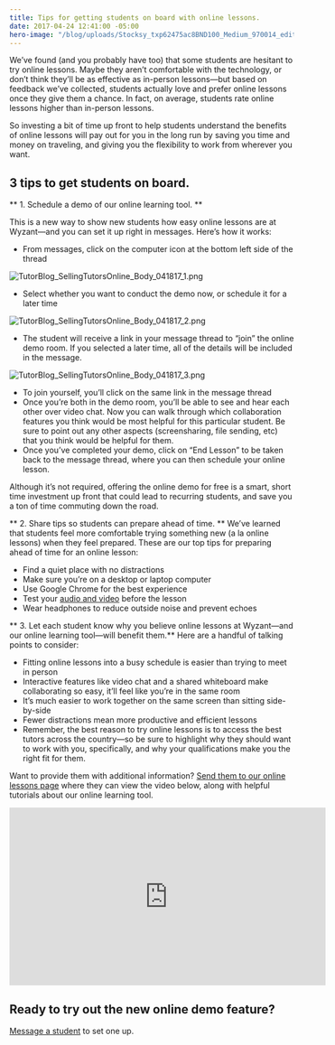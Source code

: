 ```yaml
---
title: Tips for getting students on board with online lessons.
date: 2017-04-24 12:41:00 -05:00
hero-image: "/blog/uploads/Stocksy_txp62475ac8BND100_Medium_970014_edit.jpg"
---
```


We’ve found (and you probably have too) that some students are hesitant to try online lessons. Maybe they aren’t comfortable with the technology, or don’t think they’ll be as effective as in-person lessons—but based on feedback we’ve collected, students actually love and prefer online lessons once they give them a chance. In fact, on average, students rate online lessons higher than in-person lessons.

So investing a bit of time up front to help students understand the benefits of online lessons will pay out for you in the long run by saving you time and money on traveling, and giving you the flexibility to work from wherever you want.

## 3 tips to get students on board.

** 1. Schedule a demo of our online learning tool. **

This is a new way to show new students how easy online lessons are at Wyzant—and you can set it up right in messages. Here’s how it works:

* From messages, click on the computer icon at the bottom left side of the thread

![TutorBlog_SellingTutorsOnline_Body_041817_1.png](/blog/uploads/TutorBlog_SellingTutorsOnline_Body_041817_1.png)

* Select whether you want to conduct the demo now, or schedule it for a later time

![TutorBlog_SellingTutorsOnline_Body_041817_2.png](/blog/uploads/TutorBlog_SellingTutorsOnline_Body_041817_2.png)

* The student will receive a link in your message thread to “join” the online demo room. If you selected a later time, all of the details will be included in the message.

![TutorBlog_SellingTutorsOnline_Body_041817_3.png](/blog/uploads/TutorBlog_SellingTutorsOnline_Body_041817_3.png)

* To join yourself, you’ll click on the same link in the message thread
* Once you’re both in the demo room, you’ll be able to see and hear each other over video chat. Now you can walk through which collaboration features you think would be most helpful for this particular student. Be sure to point out any other aspects (screensharing, file sending, etc) that you think would be helpful for them.
* Once you’ve completed your demo, click on “End Lesson” to be taken back to the message thread, where you can then schedule your online lesson. 

Although it’s not required, offering the online demo for free is a smart, short time investment up front that could lead to recurring students, and save you a ton of time commuting down the road.

** 2. Share tips so students can prepare ahead of time. **
We’ve learned that students feel more comfortable trying something new (a la online lessons) when they feel prepared. These are our top tips for preparing ahead of time for an online lesson:

* Find a quiet place with no distractions
* Make sure you’re on a desktop or laptop computer
* Use Google Chrome for the best experience
* Test your [audio and video](https://www.wyzant.com/Online/SystemsCheck) before the lesson
* Wear headphones to reduce outside noise and prevent echoes 

** 3. Let each student know why you believe online lessons at Wyzant—and our online learning tool—will benefit them.**
Here are a handful of talking points to consider:
* Fitting online lessons into a busy schedule is easier than trying to meet in person
* Interactive features like video chat and a shared whiteboard make collaborating so easy, it’ll feel like you’re in the same room
* It’s much easier to work together on the same screen than sitting side-by-side
* Fewer distractions mean more productive and efficient lessons
* Remember, the best reason to try online lessons is to access the best tutors across the country—so be sure to highlight why they should want to work with you, specifically, and why your qualifications make you the right fit for them.

Want to provide them with additional information? [Send them to our online lessons page](https://www.wyzant.com/online/student) where they can view the video below, along with helpful tutorials about our online learning tool.

<iframe width="560" height="315" src="https://www.youtube.com/embed/bP3KpxyMsus" frameborder="0" allowfullscreen></iframe>

## Ready to try out the new online demo feature?
[Message a student](https://www.wyzant.com/tutor/messaging/) to set one up.


